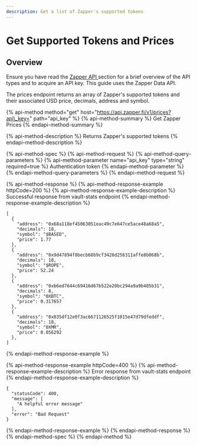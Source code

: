 ```yaml
---
description: Get a list of Zapper's supported tokens
---
```


# Get Supported Tokens and Prices

## Overview

Ensure you have read the [Zapper API ](../zapper-api.md)section for a brief overview of the API types and to acquire an API key. This guide uses the Zapper Data API.

The prices endpoint returns an array of Zapper's supported tokens and their associated USD price, decimals, address and symbol.

{% api-method method="get" host="https://api.zapper.fi/v1/prices?api\_key=" path="api\_key" %}
{% api-method-summary %}
Get Zapper Prices
{% endapi-method-summary %}

{% api-method-description %}
Returns Zapper's supported tokens
{% endapi-method-description %}

{% api-method-spec %}
{% api-method-request %}
{% api-method-query-parameters %}
{% api-method-parameter name="api\_key" type="string" required=true %}
Authentication token
{% endapi-method-parameter %}
{% endapi-method-query-parameters %}
{% endapi-method-request %}

{% api-method-response %}
{% api-method-response-example httpCode=200 %}
{% api-method-response-example-description %}
Successful response from vault-stats endpoint
{% endapi-method-response-example-description %}

```
[
  {
    "address": "0x68a118ef45063051eac49c7e647ce5ace48a68a5",
    "decimals": 18,
    "symbol": "$BASED",
    "price": 1.77
  },
  {
    "address": "0x9d47894f8becb68b9cf3428d256311affe8b068b",
    "decimals": 18,
    "symbol": "$ROPE",
    "price": 52.24
  },
  {
    "address": "0xb6ed7644c69416d67b522e20bc294a9a9b405b31",
    "decimals": 8,
    "symbol": "0XBTC",
    "price": 0.317657
  },
  {
    "address": "0x035df12e0f3ac6671126525f1015e47d79dfeddf",
    "decimals": 18,
    "symbol": "0XMR",
    "price": 0.056292
  },
]
```
{% endapi-method-response-example %}

{% api-method-response-example httpCode=400 %}
{% api-method-response-example-description %}
Error response from vault-stats endpoint
{% endapi-method-response-example-description %}

```
{
  "statusCode": 400,
  "message": [
    "A helpful error message"
  ],
  "error": "Bad Request"
}
```
{% endapi-method-response-example %}
{% endapi-method-response %}
{% endapi-method-spec %}
{% endapi-method %}



